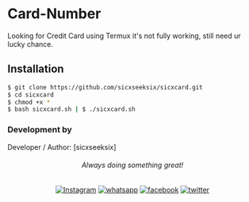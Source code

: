 # Card-Number
Looking for Credit Card using Termux
it's not fully working, still need ur lucky chance.

## Installation
```bash
$ git clone https://github.com/sicxseeksix/sicxcard.git
$ cd sicxcard
$ chmod +x *
$ bash sicxcard.sh | $ ./sicxcard.sh
```
### Development by

Developer / Author: [sicxseeksix]

###### <p align="center">Always doing something great!</p>
<p align="center">
<a href="https://www.instagram.com/"><img title="Instagram" src="https://img.shields.io/badge/instagram-%23E4405F.svg?&style=for-the-badge&logo=instagram&logoColor=white"></a>
<a href="https://wa.me/"><img title="whatsapp" src="https://img.shields.io/badge/WHATSAPP-%2325D366.svg?&style=for-the-badge&logo=whatsapp&logoColor=white"></a>
<a href="https://www.facebook.com/"><img title="facebook" src="https://img.shields.io/badge/facebook-%231877F2.svg?&style=for-the-badge&logo=facebook&logoColor=white"></a>
<a href="https://www.twitter.com//"><img title="twitter" src="https://img.shields.io/badge/twitter-%231DA1F2.svg?&style=for-the-badge&logo=twitter&logoColor=white"></a>
</p>
